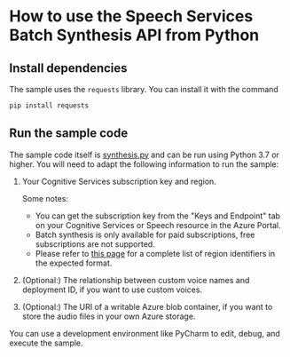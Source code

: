 # How to use the Speech Services Batch Synthesis API from Python

## Install dependencies

The sample uses the `requests` library. You can install it with the command

```sh
pip install requests
```

## Run the sample code

The sample code itself is [synthesis.py](synthesis.py) and can be run using Python 3.7 or higher.
You will need to adapt the following information to run the sample:

1. Your Cognitive Services subscription key and region.

    Some notes:

    - You can get the subscription key from the "Keys and Endpoint" tab on your Cognitive Services or Speech resource in the Azure Portal.
    - Batch synthesis is only available for paid subscriptions, free subscriptions are not supported.
    - Please refer to [this page](https://docs.microsoft.com/azure/cognitive-services/speech-service/regions#rest-apis) for a complete list of region identifiers in the expected format.

2. (Optional:) The relationship between custom voice names and deployment ID, if you want to use custom voices.
3. (Optional:) The URI of a writable Azure blob container, if you want to store the audio files in your own Azure storage.

You can use a development environment like PyCharm to edit, debug, and execute the sample.
